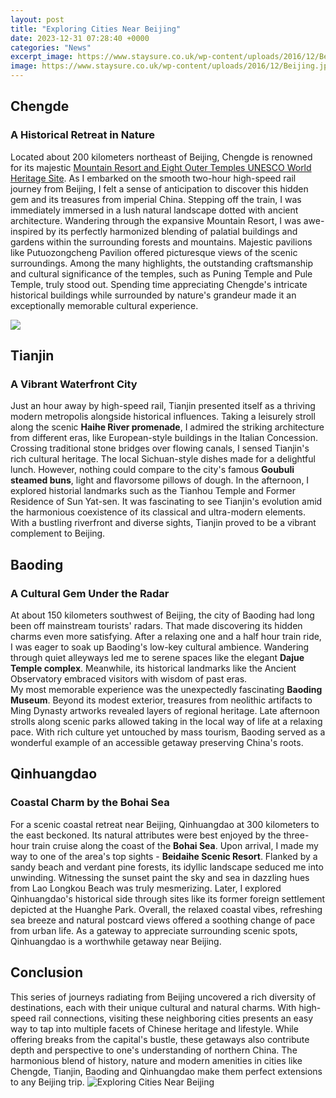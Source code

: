 ```yaml
---
layout: post
title: "Exploring Cities Near Beijing"
date: 2023-12-31 07:28:40 +0000
categories: "News"
excerpt_image: https://www.staysure.co.uk/wp-content/uploads/2016/12/Beijing.jpg
image: https://www.staysure.co.uk/wp-content/uploads/2016/12/Beijing.jpg
---
```


## Chengde
### A Historical Retreat in Nature
Located about 200 kilometers northeast of Beijing, Chengde is renowned for its majestic [Mountain Resort and Eight Outer Temples UNESCO World Heritage Site](https://thetopnews.github.io/next-gen-consoles-comparison-playstation-5-vs-xbox-series-x/). As I embarked on the smooth two-hour high-speed rail journey from Beijing, I felt a sense of anticipation to discover this hidden gem and its treasures from imperial China. Stepping off the train, I was immediately immersed in a lush natural landscape dotted with ancient architecture. 
Wandering through the expansive Mountain Resort, I was awe-inspired by its perfectly harmonized blending of palatial buildings and gardens within the surrounding forests and mountains. Majestic pavilions like Putuozongcheng Pavilion offered picturesque views of the scenic surroundings. Among the many highlights, the outstanding craftsmanship and cultural significance of the temples, such as Puning Temple and Pule Temple, truly stood out. Spending time appreciating Chengde's intricate historical buildings while surrounded by nature's grandeur made it an exceptionally memorable cultural experience.

![](http://www.getsready.com/wp-content/uploads/2017/01/Beijing-best-places-to-visit.jpg)
## Tianjin 
### A Vibrant Waterfront City
Just an hour away by high-speed rail, Tianjin presented itself as a thriving modern metropolis alongside historical influences. Taking a leisurely stroll along the scenic **Haihe River promenade**, I admired the striking architecture from different eras, like European-style buildings in the Italian Concession. Crossing traditional stone bridges over flowing canals, I sensed Tianjin's rich cultural heritage. 
The local Sichuan-style dishes made for a delightful lunch. However, nothing could compare to the city's famous **Goubuli steamed buns**, light and flavorsome pillows of dough. In the afternoon, I explored historial landmarks such as the Tianhou Temple and Former Residence of Sun Yat-sen. It was fascinating to see Tianjin's evolution amid the harmonious coexistence of its classical and ultra-modern elements. With a bustling riverfront and diverse sights, Tianjin proved to be a vibrant complement to Beijing.
## Baoding
### A Cultural Gem Under the Radar 
At about 150 kilometers southwest of Beijing, the city of Baoding had long been off mainstream tourists' radars. That made discovering its hidden charms even more satisfying. After a relaxing one and a half hour train ride, I was eager to soak up Baoding's low-key cultural ambience. Wandering through quiet alleyways led me to serene spaces like the elegant **Dajue Temple complex**. Meanwhile, its historical landmarks like the Ancient Observatory embraced visitors with wisdom of past eras.  
My most memorable experience was the unexpectedly fascinating **Baoding Museum**. Beyond its modest exterior, treasures from neolithic artifacts to Ming Dynasty artworks revealed layers of regional heritage. Late afternoon strolls along scenic parks allowed taking in the local way of life at a relaxing pace. With rich culture yet untouched by mass tourism, Baoding served as a wonderful example of an accessible getaway preserving China's roots.
## Qinhuangdao
### Coastal Charm by the Bohai Sea
For a scenic coastal retreat near Beijing, Qinhuangdao at 300 kilometers to the east beckoned. Its natural attributes were best enjoyed by the three-hour train cruise along the coast of the **Bohai Sea**. Upon arrival, I made my way to one of the area's top sights - **Beidaihe Scenic Resort**. Flanked by a sandy beach and verdant pine forests, its idyllic landscape seduced me into unwinding. 
Witnessing the sunset paint the sky and sea in dazzling hues from Lao Longkou Beach was truly mesmerizing. Later, I explored Qinhuangdao's historical side through sites like its former foreign settlement depicted at the Huanghe Park. Overall, the relaxed coastal vibes, refreshing sea breeze and natural postcard views offered a soothing change of pace from urban life. As a gateway to appreciate surrounding scenic spots, Qinhuangdao is a worthwhile getaway near Beijing.
## Conclusion
This series of journeys radiating from Beijing uncovered a rich diversity of destinations, each with their unique cultural and natural charms. With high-speed rail connections, visiting these neighboring cities presents an easy way to tap into multiple facets of Chinese heritage and lifestyle. While offering breaks from the capital's bustle, these getaways also contribute depth and perspective to one's understanding of northern China. The harmonious blend of history, nature and modern amenities in cities like Chengde, Tianjin, Baoding and Qinhuangdao make them perfect extensions to any Beijing trip.
![Exploring Cities Near Beijing](https://www.staysure.co.uk/wp-content/uploads/2016/12/Beijing.jpg)